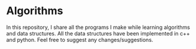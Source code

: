 # Algorithms
In this repository, I share all the programs I make while learning algorithms and data structures. All the data structures have been implemented in c++ and python. Feel free to suggest any changes/suggestions. 
